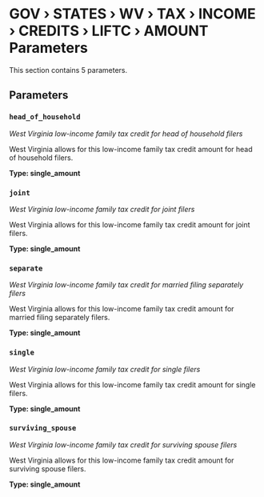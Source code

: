 # GOV › STATES › WV › TAX › INCOME › CREDITS › LIFTC › AMOUNT Parameters

This section contains 5 parameters.

## Parameters

### `head_of_household`
*West Virginia low-income family tax credit for head of household filers*

West Virginia allows for this low-income family tax credit amount for head of household filers.

**Type: single_amount**


### `joint`
*West Virginia low-income family tax credit for joint filers*

West Virginia allows for this low-income family tax credit amount for joint filers.

**Type: single_amount**


### `separate`
*West Virginia low-income family tax credit for married filing separately filers*

West Virginia allows for this low-income family tax credit amount for married filing separately filers.

**Type: single_amount**


### `single`
*West Virginia low-income family tax credit for single filers*

West Virginia allows for this low-income family tax credit amount for single filers.

**Type: single_amount**


### `surviving_spouse`
*West Virginia low-income family tax credit for surviving spouse filers*

West Virginia allows for this low-income family tax credit amount for surviving spouse filers.

**Type: single_amount**


